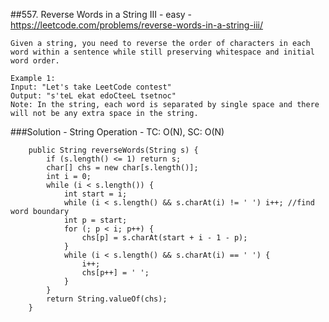 ##557. Reverse Words in a String III - easy - https://leetcode.com/problems/reverse-words-in-a-string-iii/
```
Given a string, you need to reverse the order of characters in each word within a sentence while still preserving whitespace and initial word order.

Example 1:
Input: "Let's take LeetCode contest"
Output: "s'teL ekat edoCteeL tsetnoc"
Note: In the string, each word is separated by single space and there will not be any extra space in the string.
```
###Solution - String Operation - TC: O(N), SC: O(N)
```
    public String reverseWords(String s) {
        if (s.length() <= 1) return s;
        char[] chs = new char[s.length()];
        int i = 0;
        while (i < s.length()) {
            int start = i;
            while (i < s.length() && s.charAt(i) != ' ') i++; //find word boundary
            int p = start;
            for (; p < i; p++) {
                chs[p] = s.charAt(start + i - 1 - p);
            }
            while (i < s.length() && s.charAt(i) == ' ') {
                i++;
                chs[p++] = ' ';
            }
        }
        return String.valueOf(chs);
    }
```
